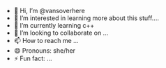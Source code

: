 - 👋 Hi, I’m @vansoverhere
- 👀 I’m interested in learning more about this stuff....
- 🌱 I’m currently learning c++
- 💞️ I’m looking to collaborate on ...
- 📫 How to reach me ...
- 😄 Pronouns: she/her
- ⚡ Fun fact: ...

<!---
vansoverhere/vansoverhere is a ✨ special ✨ repository because its `README.md` (this file) appears on your GitHub profile.
You can click the Preview link to take a look at your changes.
--->
